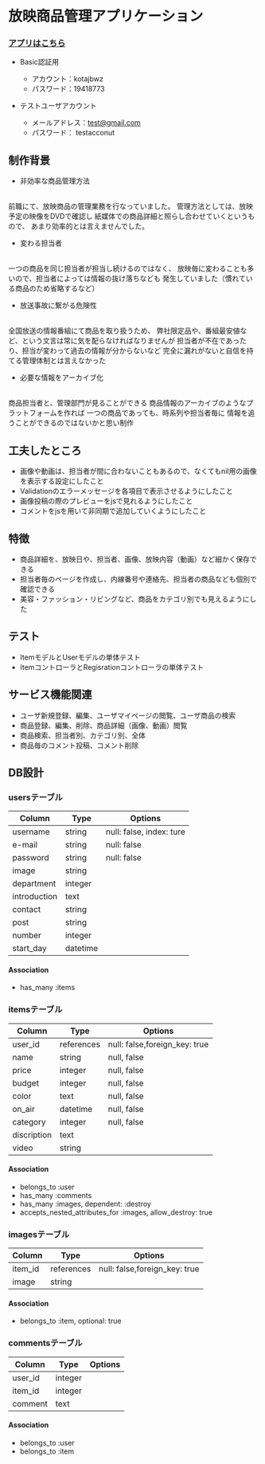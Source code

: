 
# 放映商品管理アプリケーション
### [アプリはこちら]( http://18.177.102.50/)

- Basic認証用
  - アカウント：kotajbwz
  - パスワード：19418773

- テストユーザアカウント
  - メールアドレス：test@gmail.com
  - パスワード： testacconut


## 制作背景

- 非効率な商品管理方法
<br>
前職にて、放映商品の管理業務を行なっていました。
管理方法としては、放映予定の映像をDVDで確認し
紙媒体での商品詳細と照らし合わせていくというもので、
あまり効率的とは言えませんでした。

- 変わる担当者
<br>
一つの商品を同じ担当者が担当し続けるのではなく、
放映毎に変わることも多いので、担当者によっては情報の抜け落ちなども
発生していました（慣れている商品のため省略するなど）

- 放送事故に繋がる危険性
<br>
全国放送の情報番組にて商品を取り扱うため、
弊社限定品や、番組最安値など、という文言は常に気を配らなければなりませんが
担当者が不在であったり、担当が変わって過去の情報が分からないなど
完全に漏れがないと自信を持てる管理体制とは言えなかった

- 必要な情報をアーカイブ化
<br>
商品担当者と、管理部門が見ることができる
商品情報のアーカイブのようなプラットフォームを作れば
一つの商品であっても、時系列や担当者毎に
情報を追うことができるのではないかと思い制作


## 工夫したところ
- 画像や動画は、担当者が間に合わないこともあるので、なくてもnil用の画像を表示する設定にしたこと
- Validationのエラーメッセージを各項目で表示させるようにしたこと
- 画像投稿の際のプレビューをjsで見れるようにしたこと
- コメントをjsを用いて非同期で追加していくようにしたこと


## 特徴
- 商品詳細を、放映日や、担当者、画像、放映内容（動画）など細かく保存できる
- 担当者毎のページを作成し、内線番号や連絡先、担当者の商品なども個別で確認できる
- 美容・ファッション・リビングなど、商品をカテゴリ別でも見えるようにした


## テスト
- ItemモデルとUserモデルの単体テスト
- ItemコントローラとRegisrationコントローラの単体テスト

## サービス機能関連
- ユーザ新規登録、編集、ユーザマイページの閲覧、ユーザ商品の検索
- 商品登録、編集、削除、商品詳細（画像、動画）閲覧
- 商品検索、担当者別、カテゴリ別、全体
- 商品毎のコメント投稿、コメント削除


## DB設計

### usersテーブル
|Column|Type|Options|
|------|----|-------|
|username|string|null: false, index: ture|
|e-mail|string|null: false|
|password|string|null: false|
|image|string|
|department|integer|
|introduction|text|
|contact|string|
|post|string|
|number|integer|
|start_day|datetime|

#### Association
- has_many :items


### itemsテーブル
|Column|Type|Options|
|------|----|-------|
|user_id|references|null: false,foreign_key: true|
|name|string|null, false|
|price|integer|null, false|
|budget|integer|null, false|
|color|text|null, false|
|on_air|datetime|null, false|
|category|integer|null, false|
|discription|text|
|video|string|

#### Association
- belongs_to :user
- has_many :comments
- has_many :images, dependent: :destroy
- accepts_nested_attributes_for :images, allow_destroy: true


### imagesテーブル

|Column|Type|Options|
|------|----|-------|
|item_id|references|null: false,foreign_key: true|
|image|string|

#### Association
- belongs_to :item, optional: true


### commentsテーブル

|Column|Type|Options|
|------|----|-------|
|user_id|integer|
|item_id|integer|
|comment|text|

#### Association
-  belongs_to :user 
-  belongs_to :item 











